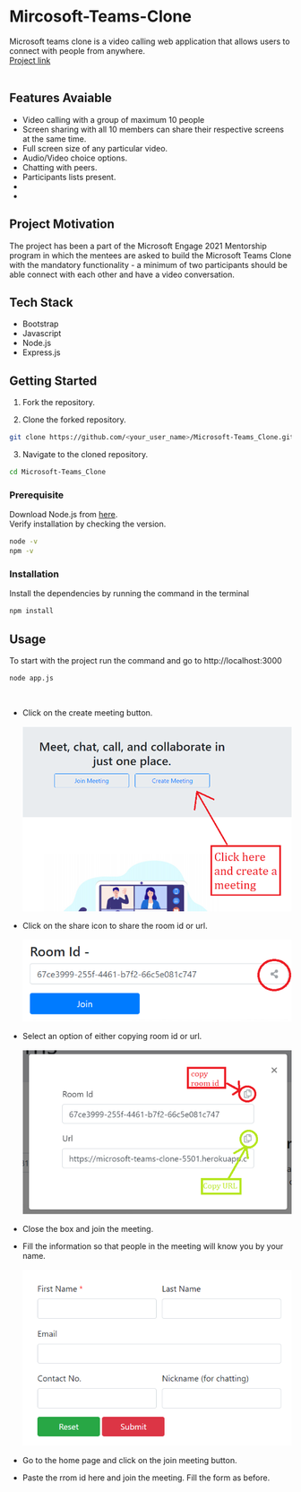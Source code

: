 # Mircosoft-Teams-Clone

Microsoft teams clone is a video calling web application that allows users to connect with people from anywhere.
<br>
[Project link](https://microsoft-teams-clone-5501.herokuapp.com/)
<br><br>

## Features Avaiable

- Video calling with a group of maximum 10 people
- Screen sharing with all 10 members can share their respective screens at the same time.
- Full screen size of any particular video.
- Audio/Video choice options.
- Chatting with peers.
- Participants lists present.
- 
- 

## Project Motivation

The project has been a part of the Microsoft Engage 2021 Mentorship program in which the mentees are asked to build the Microsoft Teams Clone with the mandatory functionality - a minimum of two participants should be able connect with each other and have a video conversation.

## Tech Stack
- Bootstrap
- Javascript
- Node.js
- Express.js

## Getting Started

1. Fork the repository.
 
2. Clone the forked repository.
```bash
git clone https://github.com/<your_user_name>/Microsoft-Teams_Clone.git
```

3. Navigate to the cloned repository.
```bash
cd Microsoft-Teams_Clone
```

### Prerequisite

Download Node.js from [here](https://nodejs.org/en/download/).
<br>
Verify installation by checking the version.
```bash
node -v
npm -v
```

### Installation
Install the dependencies by running the command in the terminal
```bash
npm install
```

## Usage

To start with the project run the command and go to http://localhost:3000
```bash
node app.js
```
<br>

- Click on the create meeting button.
<br><br>
![Page1](public/images/Page1.png)

- Click on the share icon to share the room id or url.
<br><br>
![Page2](public/images/Page2.png)

- Select an option of either copying room id or url.
<br><br>
![Page3](public/images/Page3.png)

- Close the box and join the meeting.
- Fill the information so that people in the meeting will know you by your name.
<br><br>
![Page4](public/images/Page4.png)

- Go to the home page and click on the join meeting button.
- Paste the rrom id here and join the meeting. Fill the form as before.